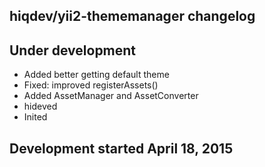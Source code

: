 hiqdev/yii2-thememanager changelog
----------------------------------

## Under development

- Added better getting default theme
- Fixed: improved registerAssets()
- Added AssetManager and AssetConverter
- hideved
- Inited

## Development started April 18, 2015

